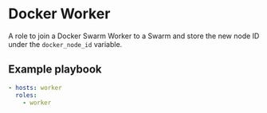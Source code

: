 # Docker Worker

A role to join a Docker Swarm Worker to a Swarm and store the new node ID under the `docker_node_id` variable.

## Example playbook

```yaml
- hosts: worker
  roles:
    - worker
```
